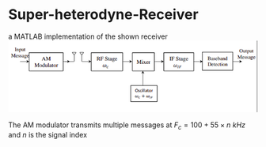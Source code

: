 # Super-heterodyne-Receiver
 a MATLAB implementation of the shown receiver
![AM modulator and a super-heterodyne receiver](/images/image.png)

The AM modulator transmits multiple messages at $F_{c} = 100 + 55 \times n \ kHz$ and $n$ is the signal index
